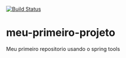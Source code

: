 [![Build Status](https://travis-ci.org/rpiresajr/meu-primeiro-projeto.svg?branch=master)](https://travis-ci.org/rpiresajr/meu-primeiro-projeto)

# meu-primeiro-projeto
Meu primeiro repositorio usando o spring tools
